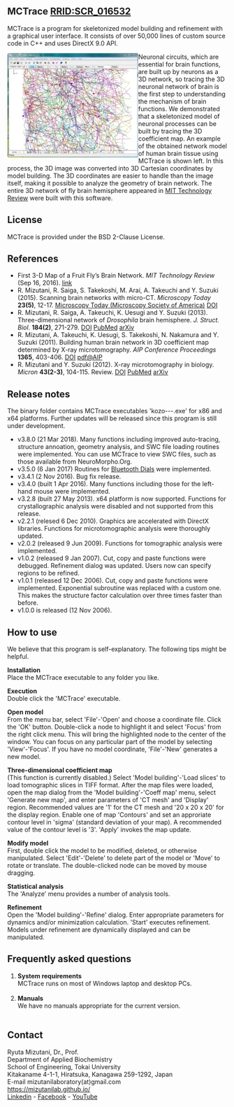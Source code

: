 ## MCTrace <A href="https://scicrunch.org/scicrunch/Resources/record/nlx_144509-1/SCR_016532/resolver">RRID:SCR_016532</A>
MCTrace is a program for skeletonized model building and refinement with a graphical user interface. It consists of over 50,000 lines of custom source code in C++ and uses DirectX 9.0 API. 

<IMG alt=screenshot src="pics/rfview1.jpg" align=left>
Neuronal circuits, which are essential for brain functions, are built up by neurons as a 3D network, so tracing the 3D neuronal network of brain is the first step to understanding the mechanism of brain functions. We demonstrated that a skeletonized model of neuronal processes can be built by tracing the 3D coefficient map. An example of the obtained network model of human brain tissue using MCTrace is shown left. In this process, the 3D image was converted into 3D Cartesian coordinates by model building. The 3D coordinates are easier to handle than the image itself, making it possible to analyze the geometry of brain network. The entire 3D network of fly brain hemisphere appeared in <a href="https://www.technologyreview.com/s/602398/first-3-d-map-of-a-fruit-flys-brain-network/">MIT Technology Review</a> were built with this software.<BR clear=left>

## License
MCTrace is provided under the BSD 2-Clause License.

## References
<ul>
<li>First 3-D Map of a Fruit Fly’s Brain Network. <i>MIT Technology Review</i> (Sep 16, 2016). <a href="https://www.technologyreview.com/s/602398/first-3-d-map-of-a-fruit-flys-brain-network/">link</a>
<li>R. Mizutani, R. Saiga, S. Takekoshi, M. Arai, A. Takeuchi and Y. Suzuki (2015). Scanning brain networks with micro-CT. 
<i>Microscopy Today</i> <b>23(5)</b>, 12-17. 
<a href="http://www.microscopy-today.com/">Microscopy Today (Microscopy Society of America)</a>
<a href="http://dx.doi.org/10.1017/S1551929515000784">DOI</a>
</li>
<li>R. Mizutani, R. Saiga, A. Takeuchi, K. Uesugi and Y. Suzuki (2013). Three-dimensional network of <i>Drosophila</i> brain hemisphere. 
<i>J. Struct. Biol.</i> <b>184(2)</b>, 271-279.
<a href="http://dx.doi.org/10.1016/j.jsb.2013.08.012">DOI</a>
<a href="http://www.ncbi.nlm.nih.gov/pubmed/24012710">PubMed</a> 
<a href="http://arxiv.org/abs/1609.02261">arXiv</a> 
</li>
<li>R. Mizutani, A. Takeuchi, K. Uesugi, S. Takekoshi, N. Nakamura and Y. Suzuki (2011). Building human brain network in 3D coefficient map determined by X-ray microtomography. <i>AIP Conference Proceedings</i> <b>1365</b>, 403-406.
<a href="http://dx.doi.org/10.1063/1.3625388">DOI</a> 
<a href="http://link.aip.org/link/?APCPCS/1365/403/1">pdf@AIP</a> 
</li>

<li>R. Mizutani and Y. Suzuki (2012). X-ray microtomography in biology. <i>Micron</i> <b>43(2-3)</b>, 104-115. Review. <a href="http://dx.doi.org/10.1016/j.micron.2011.10.002">DOI</a> 
<a href="http://www.ncbi.nlm.nih.gov/pubmed/22036251">PubMed</a> 
<a href="https://arxiv.org/abs/1609.02263">arXiv</a> 
</li>
</ul>

## Release notes
The binary folder contains MCTrace executables 'kozo---.exe' for x86 and x64 platforms. Further updates will be released since this program is still under development.

<UL>
<li>v3.8.0 (21 Mar 2018). Many functions including improved auto-tracing, structure annoation, geometry analysis, and SWC file loading routines were implemented. You can use MCTrace to view SWC files, such as those available from NeuroMorpho.Org.</li>
<li>v3.5.0 (6 Jan 2017) Routines for <a href="https://github.com/mizutanilab/BluetoothDials">Bluetooth Dials</a> were implemented.</li>
<li>v3.4.1 (2 Nov 2016). Bug fix release.</li>
<li>v3.4.0 (built 1 Apr 2016). Many functions including those for the left-hand mouse were implemented.</li>
<li>v3.2.8 (built 27 May 2013). x64 platform is now supported. Functions for crystallographic analysis were disabled and not supported from this release.</li>
<li>v2.2.1 (relesed 6 Dec 2010). Graphics are accelerated with DirectX libraries. Functions for microtomographic analysis were thoroughly updated.</li>
<li>v2.0.2 (released 9 Jun 2009). Functions for tomographic analysis were implemented.</li>
<li>v1.0.2 (released 9 Jan 2007). Cut, copy and paste functions were debugged. Refinement dialog was updated. Users now can specify regions to be refined.</li>
<li>v1.0.1 (released 12 Dec 2006). Cut, copy and paste functions were implemented. Exponential subroutine was replaced with a custom one. This makes the structure factor calculation over three times faster than before.</li>
<li>v1.0.0 is released (12 Nov 2006).</li>
</UL>

## How to use
We believe that this program is self-explanatory. The following tips might be helpful.

<B>Installation</B>  
Place the MCTrace executable to any folder you like.

<B>Execution</B>  
Double click the 'MCTrace' executable.

<B>Open model</B>  
From the menu bar, select 'File'-'Open' and choose a coordinate file. Click the 'OK' button. Double-click a node to highlight it and select 'Focus' from the right click menu. This will bring the highlighted node to the center of the window. You can focus on any particular part of the model by selecting 'View'-'Focus'. If you have no model coordinate, 'File'-'New' generates a new model.

<B>Three-dimensional coefficient map</B>  
(This function is currently disabled.) Select 'Model building'-'Load slices' to load tomographic slices in TIFF format. After the map files were loaded, open the map dialog from the 'Model building'-'Coeff map' menu, select 'Generate new map', and enter parameters of 'CT mesh' and 'Display' region. Recommended values are '1' for the CT mesh and '20 x 20 x 20' for the display region. Enable one of map 'Contours' and set an approriate contour level in 'sigma' (standard deviation of your map). A recommended value of the contour level is '3'. 'Apply' invokes the map update.

<B>Modify model</B>  
First, double click the model to be modified, deleted, or otherwise manipulated. Select 'Edit'-'Delete' to delete part of the model or 'Move' to rotate or translate. The double-clicked node can be moved by mouse dragging.

<B>Statistical analysis</B>  
The 'Analyze' menu provides a number of analysis tools.

<B>Refinement</B>  
Open the 'Model building'-'Refine' dialog. Enter appropriate parameters for dynamics and/or minimization calculation. 'Start' executes refinement. Models under refinement are dynamically displayed and can be manipulated.

## Frequently asked questions
<OL>
  <LI><b>System requirements</b></LI>
    MCTrace runs on most of Windows laptop and desktop PCs.<BR><BR>
  <LI><b>Manuals</b></LI>
    We have no manuals appropriate for the current version.<BR><BR>
</OL>

## Contact
Ryuta Mizutani, Dr., Prof.  
Department of Applied Biochemistry  
School of Engineering, Tokai University  
Kitakaname 4-1-1, Hiratsuka, Kanagawa 259-1292, Japan  
E-mail mizutanilaboratory(at)gmail.com  
https://mizutanilab.github.io/<br>
<A href="http://www.linkedin.com/pub/ryuta-mizutani/79/832/115">Linkedin</A> - 
<A href="http://www.facebook.com/people/Ryuta-Mizutani/100005433369640">Facebook</A> - 
<A href="http://www.youtube.com/user/mizutaniLab">YouTube</A>
<BR>
